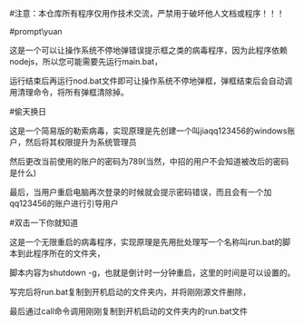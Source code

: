 #注意：本仓库所有程序仅用作技术交流，严禁用于破坏他人文档或程序！！！

#prompt\yuan

这是一个可以让操作系统不停地弹错误提示框之类的病毒程序，因为此程序依赖nodejs，所以您可能需要先运行main.bat，

运行结束后再运行nod.bat文件即可让操作系统不停地弹框，弹框结束后会自动调用清理命令，将所有弹框清除掉。

#偷天换日

这是一个简易版的勒索病毒，实现原理是先创建一个叫jiaqq123456的windows账户，然后将其权限提升为系统管理员

然后更改当前使用的账户的密码为789(当然，中招的用户不会知道被改后的密码是什么)

最后，当用户重启电脑再次登录的时候就会提示密码错误，而且会有一个加qq123456的账户进行引导用户

#双击一下你就知道

这是一个无限重启的病毒程序，实现原理是先用批处理写一个名称叫run.bat的脚本到此程序所在的文件夹，

脚本内容为shutdown -g，也就是倒计时一分钟重启，这里的时间是可以设置的。

写完后将run.bat复制到开机启动的文件夹内，并将刚刚源文件删除，

最后通过call命令调用刚刚复制到开机启动的文件夹内的run.bat文件


